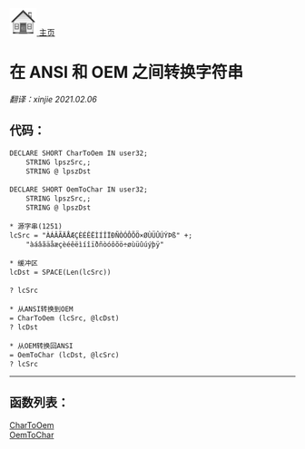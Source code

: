 [<img src="../images/home.png"> 主页 ](https://github.com/VFP9/Win32API)  

# 在 ANSI 和 OEM 之间转换字符串
_翻译：xinjie  2021.02.06_

## 代码：
```foxpro  
DECLARE SHORT CharToOem IN user32;
	STRING lpszSrc,;
	STRING @ lpszDst

DECLARE SHORT OemToChar IN user32;
	STRING lpszSrc,;
	STRING @ lpszDst

* 源字串(1251)
lcSrc = "ÀÁÂÃÄÅÆÇÈÉÊËÌÍÎÏÐÑÒÓÔÕÖ×ØÙÜÛÚÝÞß" +;
	"àáâãäåæçèéêëìíîïðñòóôõö÷øùüûúýþÿ"

* 缓冲区
lcDst = SPACE(Len(lcSrc))
	
? lcSrc

* 从ANSI转换到OEM
= CharToOem (lcSrc, @lcDst)
? lcDst

* 从OEM转换回ANSI
= OemToChar (lcDst, @lcSrc)
? lcSrc  
```  
***  


## 函数列表：
[CharToOem](../libraries/user32/CharToOem.md)  
[OemToChar](../libraries/user32/OemToChar.md)  
